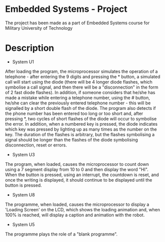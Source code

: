 # Embedded Systems - Project
The project has been made as a part of Embedded Systems course for Military University of Technology

# Description
* System U1

After loading the program, the microprocessor simulates the operation of a telephone - after entering the 9 digits and pressing the * button, a 
simulated call will start using the diode (there will be 4 longer diode flashes, which symbolise a call signal, and then there will be a "disconnection" in 
the form of 2 fast diode flashes). In addition, if someone considers that he/she has made a mistake while entering a telephone number, using the # button, 
he/she can clear the previously entered telephone number - this will be signalled by a short double flash of the diode. The program also detects if the phone 
number has been entered too long or too short and, after pressing *, two cycles of short flashes of the diode will occur to symbolise the error. 
In addition, when a numbered key is pressed, the diode indicates which key was pressed by lighting up as many times as the number on the key. 
The duration of the flashes is arbitrary, but the flashes symbolising a signal should be longer than the flashes of the diode symbolising disconnection, reset or errors.

* System U3

The program, when loaded, causes the microprocessor to count down using a 7 segment display from 10 to 0 and then display the word "HI". 
When the button is pressed, using an interrupt, the countdown is reset, and once the writing is displayed, it should continue to be displayed until the button is pressed.

* System U8

The programme, when loaded, causes the microprocessor to display a 'Loading Screen' on the LCD, which shows the loading animation and, when 100% is reached, 
will display a caption and animation with the robot.

* System U5

The programme plays the role of a "blank programme".
